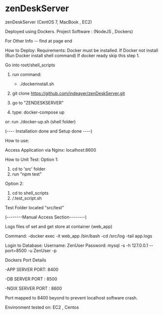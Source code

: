# zenDeskServer
zenDeskServer (CentOS 7, MacBook , EC2)

Deployed using Dockers.
Project Software : (NodeJS , Dockers)

For Other Info -- find at page end

How to Deploy:
 Requirements: Docker must be installed.
 If Docker not install (Run Docker install shell command)
 If docker ready skip this step 1.

 Go into root/shell_scripts
 1) run command:
     - ./dockerinstall.sh

2) git clone https://github.com/indeayer/zenDeskServer.git 
3) go to "ZENDESKSERVER"
4) type:
    docker-compose up 

or:
    run ./docker-up.sh (shell folder)

(---- Installation done and Setup done ----)


How to use:

Access Application via Nginx: 
localhost:8600 

How to Unit Test:
Option 1:
1) cd to 'src' folder 
2) run 
   "npm test"

Option 2:
1) cd to shell_scripts 
2) /.test_script.sh


Test Folder located "src/test"



(--------Manual Access Section--------)

Logs files of set and get store at container (web_app)

Command:
-docker exec -it web_app /bin/bash
-cd /src/log
-tail app.logs 


Login to Database:
Username: ZenUser
Password: 
mysql -s -h 127.0.0.1 --port=8500 -u ZenUser -p



Dockers Port Details 

-APP SERVER PORT: 8400

-DB SERVER PORT : 8500

-NGIX SERVER PORT : 8600

Port mapped to 8400 beyond to prevent localhost software crash.

Environment tested on: EC2 , Centos

